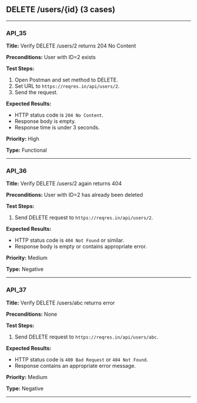 ## DELETE /users/{id} (3 cases)

---

### API_35  
**Title:** Verify DELETE /users/2 returns 204 No Content  

**Preconditions:** User with ID=2 exists  

**Test Steps:**  
1. Open Postman and set method to DELETE.  
2. Set URL to `https://reqres.in/api/users/2`.  
3. Send the request.  

**Expected Results:**  
- HTTP status code is `204 No Content`.  
- Response body is empty.  
- Response time is under 3 seconds.  

**Priority:** High  

**Type:** Functional  

---

### API_36  
**Title:** Verify DELETE /users/2 again returns 404  

**Preconditions:** User with ID=2 has already been deleted  

**Test Steps:**  
1. Send DELETE request to `https://reqres.in/api/users/2`.  

**Expected Results:**  
- HTTP status code is `404 Not Found` or similar.  
- Response body is empty or contains appropriate error.  

**Priority:** Medium  

**Type:** Negative  

---

### API_37  
**Title:** Verify DELETE /users/abc returns error  

**Preconditions:** None  

**Test Steps:**  
1. Send DELETE request to `https://reqres.in/api/users/abc`.  

**Expected Results:**  
- HTTP status code is `400 Bad Request` or `404 Not Found`.  
- Response contains an appropriate error message.  

**Priority:** Medium  

**Type:** Negative  

---